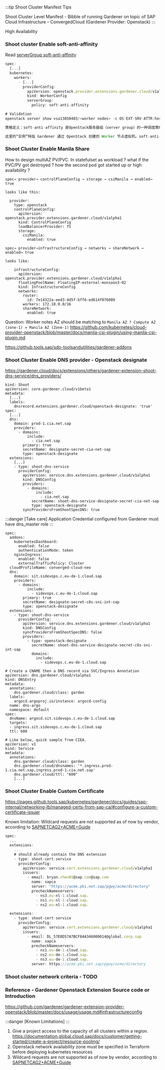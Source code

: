 :::tip Shoot Cluster Manifest Tips

Shoot Cluster Level Manifest - Bibble of running Gardener on topic of SAP Cloud Infrastructure - ConvergedCloud (Gardener Provider: Openstack)
:::

High Availability


### Shoot cluster Enable soft-anti-affinity
Read [serverGroup soft-anti-affinity](https://github.com/gardener/gardener-extension-provider-openstack/blob/master/docs/usage/usage.md#servergroups)
```jsx
spec:
  [...]
  kubernetes:
    workers:
      - [...]
        providerConfig:
          apiVersion: openstack.provider.extensions.gardener.cloud/v1alpha1
          kind: WorkerConfig
          serverGroup:
            policy: soft-anti-affinity

# Validation 
openstack server show vsa13850403/<worker nodes> -c OS-EXT-SRV-ATTR:host

策略定义：soft-anti-affinity 是OpenStack服务器组（server group）的一种调度策略，表示尽量将实例分散到不同物理主机，但在资源不足时允许部分实例共存于同一主机 

这里的“实例”特指 Gardener 通过 OpenStack 创建的 Worker 节点虚拟机。soft-anti-affinity 策略通过 OpenStack Nova 调度器，控制这些虚拟机在物理主机上的分布，以实现高可用性与资源利用率的平衡
```


### Shoot Cluster Enable Manila Share 
How to design multiAZ PV/PVC. In statefulset as workload ?
what if the PVC/PV got destroyed ?
how the second pod got started up or high availability ?

```
spec→ provider→ controlPlaneConfig → storage → csiManila → enabled→ true

looks like this:

  provider:
    type: openstack
    controlPlaneConfig:
      apiVersion: openstack.provider.extensions.gardener.cloud/v1alpha1
      kind: ControlPlaneConfig
      loadBalancerProvider: f5
      storage:
        csiManila:
          enabled: true

spec→ provider→infrastructureConfig → networks → shareNetwork → enabled→ true

looks like:

    infrastructureConfig:
      apiVersion: openstack.provider.extensions.gardener.cloud/v1alpha1
      floatingPoolName: FloatingIP-external-monsoon3-02
      kind: InfrastructureConfig
      networks:
        router:
          id: 7e14322a-eed3-4d5f-bff6-ed614f076089
        workers: 172.18.0.0/16
        shareNetwork:
          enabled: true
```

Question:
Worker notes AZ should be matching to `Manila AZ ? Compute AZ (zone-1) = Manila AZ (Zone-1)`
https://github.com/kubernetes/cloud-provider-openstack/blob/master/docs/manila-csi-plugin/using-manila-csi-plugin.md

https://github.tools.sap/sdo-toolsandutilities/gardener-addons

### Shoot Cluster Enable DNS provider - Openstack designate

https://gardener.cloud/docs/extensions/others/gardener-extension-shoot-dns-service/dns_providers/

```
kind: Shoot
apiVersion: core.gardener.cloud/v1beta1
metadata:
  [...]
  labels:
    dnsrecord.extensions.gardener.cloud/openstack-designate: 'true'
spec:
  [...]
  dns:
    domain: prod-1.cia.net.sap
    providers:
      - domains:
          include:
            - cia.net.sap
        primary: true
        secretName: designate-secret-cia-net-sap
        type: openstack-designate
  extensions:
    [...]
    - type: shoot-dns-service
      providerConfig:
        apiVersion: service.dns.extensions.gardener.cloud/v1alpha1
        kind: DNSConfig
        providers:
          - domains:
              include:
                - cia.net.sap
            secretName: shoot-dns-service-designate-secret-cia-net-sap
            type: openstack-designate
        syncProvidersFromShootSpecDNS: true

```
:::danger [Take care]
Application Credential configured from Gardener must have dns_master role
:::
 
```
spec:
  addons:
    kubernetesDashboard:
      enabled: false
      authenticationMode: token
    nginxIngress:
      enabled: false
      externalTrafficPolicy: Cluster
  cloudProfileName: converged-cloud-neo
  dns:
    domain: sit.sidevops.c.eu-de-1.cloud.sap
    providers:
      - domains:
          include:
            - sidevops.c.eu-de-1.cloud.sap
        primary: true
        secretName: designate-secret-c8s-sni-int-sap
        type: openstack-designate
  extensions:
    - type: shoot-dns-service
      providerConfig:
        apiVersion: service.dns.extensions.gardener.cloud/v1alpha1
        kind: DNSConfig
        syncProvidersFromShootSpecDNS: false
        providers:
          - type: openstack-designate
            secretName: shoot-dns-service-designate-secret-c8s-sni-int-sap
            domains:
              include:
                - sidevops.c.eu-de-1.cloud.sap

# Create a CNAME then a DNS record via SVC/Ingress Annotation 
apiVersion: dns.gardener.cloud/v1alpha1
kind: DNSEntry
metadata:
  annotations:
    dns.gardener.cloud/class: garden
  labels:
    argocd.argoproj.io/instance: argocd-config
  name: dns-argo
  namespace: default
spec:
  dnsName: argocd.sit.sidevops.c.eu-de-1.cloud.sap
  targets:
  - ingress.sit.sidevops.c.eu-de-1.cloud.sap
  ttl: 600

# Like below, quick sample from CIEA.
apiVersion: v1
kind: Service
metadata:
  annotations:
    dns.gardener.cloud/class: garden
    dns.gardener.cloud/dnsnames: '*.ingress.prod-1.cia.net.sap,ingress.prod-1.cia.net.sap'
    dns.gardener.cloud/ttl: "600"
    [...]

```

### Shoot Cluster Enable Custom Certificate
https://pages.github.tools.sap/kubernetes/gardener/docs/guides/sap-internal/networking-lb/managed-certs-from-sap-ca/#configure-a-custom-certificate-issuer

Known limitation: Wildcard requests are not supported as of now by vendor, according to [SAPNETCAG2+ACME+Guide](https://wiki.one.int.sap/wiki/display/PKI/SAPNETCAG2+ACME+Guide)
```jsx title="Configure a custom certificate"
spec:
  ...
  extensions:
    ...
    # should already contain the DNS extension
    - type: shoot-cert-service
      providerConfig:
        apiVersion: service.cert.extensions.gardener.cloud/v1alpha1
        issuers:
          - email: bryan.chen01@sap.com@sap.com
            name: sapca
            server: "https://acme.pki.net.sap/pgwy/acme/directory"
            precheckNameservers:
              - ns3.eu-nl-1.cloud.sap.
              - ns1.eu-nl-1.cloud.sap.
              - ns2.eu-nl-1.cloud.sap.

  extensions:
    - type: shoot-cert-service
      providerConfig:
        apiVersion: service.cert.extensions.gardener.cloud/v1alpha1
        issuers:
          - email: DL_57E0D57A7BCF84A346000014@global.corp.sap
            name: sapca
            precheckNameservers:
              - ns1.eu-de-1.cloud.sap.
              - ns2.eu-de-1.cloud.sap.
              - ns3.eu-de-1.cloud.sap.
            server: https://acme.pki.net.sap/pgwy/acme/directory

```

### Shoot cluster network criteria - TODO




### Reference - Gardener Openstack Extension Source code or Introduction

https://github.com/gardener/gardener-extension-provider-openstack/blob/master/docs/usage/usage.md#infrastructureconfig


:::danger [Known Limitations]
:::
1. Give a project access to the capacity of all clusters within a region.
https://documentation.global.cloud.sap/docs/customer/getting-started/create-a-project/resource-pooling/
2. Openstack network availability zone must be specified in Terraform before deploying kubernetes resources
3. Wildcard requests are not supported as of now by vendor, according to [SAPNETCAG2+ACME+Guide](https://wiki.one.int.sap/wiki/display/PKI/SAPNETCAG2+ACME+Guide)
